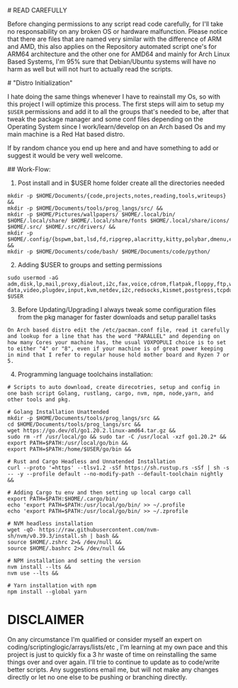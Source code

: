 \# READ CAREFULLY

Before changing permissions to any script read code carefully, for I'll take no responsability on any broken OS or hardware malfunction. Please notice that there are files that are named very similar with the difference of ARM and AMD, this also applies on the Repository automated script one's for ARM64 architecture and the other one for AMD64 and mainly for Arch Linux Based Systems, I'm 95% sure that Debian/Ubuntu systems will have no harm as well but will not hurt to actually read the scripts.

\# "Distro Initialization"

I hate doing the same things whenever I have to reainstall my Os, so with this project I will optimize this process. The first
steps will aim to setup my `$USER` permissions and add it to all the groups that's needed to be, after that tweak the package
manager and some conf files depending on the Operating System since I work/learn/develop on an Arch based Os and my main machine
is a Red Hat based distro.

If by random chance you end up here and and have something to add or suggest it would be very well welcome.

\## Work-Flow:
1. Post install and in $USER home folder create all the directories needed

``` 
mkdir -p $HOME/Documents/{code,projects,notes,reading,tools,writeups} &&
mkdir -p $HOME/Documents/tools/prog_langs/src/ &&
mkdir -p $HOME/Pictures/wallpapers/ $HOME/.local/bin/ $HOME/.local/share/ $HOME/.local/share/fonts $HOME/.local/share/icons/ $HOME/.src/ $HOME/.src/drivers/ &&
mkdir -p $HOME/.config/{bspwm,bat,lsd,fd,ripgrep,alacritty,kitty,polybar,dmenu,eww,nvim,vim,zsh,bash,xplr,ranger,sxhkd,i3,autostart,neofetch,nuclei,protonvpn,termshark,dunst} &&
mkdir -p $HOME/Documents/code/bash/ $HOME/Documents/code/python/
```

2. Adding $USER to groups and setting permissions

```
sudo usermod -aG adm,disk,lp,mail,proxy,dialout,i2c,fax,voice,cdrom,flatpak,floppy,ftp,wheel,audio,,www-data,video,plugdev,input,kvm,netdev,i2c,redsocks,kismet,postgress,tcpdump,bluetooth,redis,mosquitto,rfkill,scanner,wireshark,docker,vboxusers,vboxsf,storage,http $USER
```

3. Before Updating/Upgrading I always tweak some configuration files from the pkg manager for faster downloads and setup parallel tasks

```
On Arch based distro edit the /etc/pacman.conf file, read it carefully and lookup for a line that has the word "PARALLEL" and depending on how many Cores your machine has, the usual VOXPOPULI choice is to set to either "4" or "8", even if your machine is of great power keeping in mind that I refer to regular house hold mother board and Ryzen 7 or 5.
```

4. Programming language toolchains installation:

```
# Scripts to auto download, create direcotries, setup and config in one bash script Golang, rustlang, cargo, nvm, npm, node,yarn, and other tools and pkg.

# Golang Installation Unattended
mkdir -p $HOME/Documents/tools/prog_langs/src &&
cd $HOME/Documents/tools/prog_langs/src &&
wget https://go.dev/dl/go1.20.2.linux-amd64.tar.gz &&
sudo rm -rf /usr/local/go && sudo tar -C /usr/local -xzf go1.20.2* &&
export PATH=$PATH:/usr/local/go/bin &&
export PATH=$PATH:/home/$USER/go/bin &&

# Rust and Cargo Headless and Unnatended Installation
curl --proto '=https' --tlsv1.2 -sSf https://sh.rustup.rs -sSf | sh -s -- -y --profile default --no-modify-path --default-toolchain nightly &&

# Adding Cargo tu env and then setting up local cargo call
export PATH=$PATH:$HOME/.cargo/bin/
echo 'export PATH=$PATH:/usr/local/go/bin/ >> ~/.profile
echo 'export PATH=$PATH:/usr/local/go/bin/ >> ~/.zprofile

# NVM headless installation
wget -qO- https://raw.githubusercontent.com/nvm-sh/nvm/v0.39.3/install.sh | bash &&
source $HOME/.zshrc 2>& /dev/null &&
source $HOME/.bashrc 2>& /dev/null &&

# NPM installation and setting the version
nvm install --lts &&
nvm use --lts &&

# Yarn installation with npm
npm install --global yarn
```

# DISCLAIMER

On any circumstance I'm qualified or consider myself an expert on coding/scriptinglogic/arrays/lists/etc , I'm learning at my own pace and this project is just to quickly fix a 3 hr waste of time on reinstalling the same things over and over again. I'll trie to continue to update as to code/write better scripts. Any suggestions email me, but will not make any changes directly or let no one else to be pushing or branching directly.